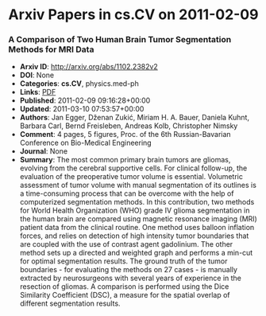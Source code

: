 # Arxiv Papers in cs.CV on 2011-02-09
### A Comparison of Two Human Brain Tumor Segmentation Methods for MRI Data
- **Arxiv ID**: http://arxiv.org/abs/1102.2382v2
- **DOI**: None
- **Categories**: **cs.CV**, physics.med-ph
- **Links**: [PDF](http://arxiv.org/pdf/1102.2382v2)
- **Published**: 2011-02-09 09:16:28+00:00
- **Updated**: 2011-03-10 07:53:57+00:00
- **Authors**: Jan Egger, Dženan Zukić, Miriam H. A. Bauer, Daniela Kuhnt, Barbara Carl, Bernd Freisleben, Andreas Kolb, Christopher Nimsky
- **Comment**: 4 pages, 5 figures, Proc. of the 6th Russian-Bavarian Conference on
  Bio-Medical Engineering
- **Journal**: None
- **Summary**: The most common primary brain tumors are gliomas, evolving from the cerebral supportive cells. For clinical follow-up, the evaluation of the preoperative tumor volume is essential. Volumetric assessment of tumor volume with manual segmentation of its outlines is a time-consuming process that can be overcome with the help of computerized segmentation methods. In this contribution, two methods for World Health Organization (WHO) grade IV glioma segmentation in the human brain are compared using magnetic resonance imaging (MRI) patient data from the clinical routine. One method uses balloon inflation forces, and relies on detection of high intensity tumor boundaries that are coupled with the use of contrast agent gadolinium. The other method sets up a directed and weighted graph and performs a min-cut for optimal segmentation results. The ground truth of the tumor boundaries - for evaluating the methods on 27 cases - is manually extracted by neurosurgeons with several years of experience in the resection of gliomas. A comparison is performed using the Dice Similarity Coefficient (DSC), a measure for the spatial overlap of different segmentation results.



